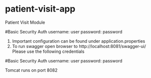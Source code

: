 # patient-visit-app
Patient Visit Module


#Basic Security Auth
username:  user
password: password


1. Important configuration can be found under application.properties
2. To run swagger open browser to http://localhost:8081/swagger-ui/
Please use the following credentials
	
#Basic Security Auth
username:  user
password: password

Tomcat runs on port 8082
